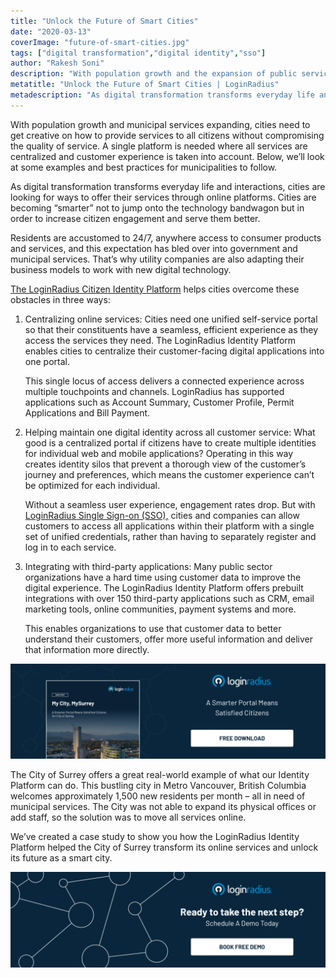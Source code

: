 ```yaml
---
title: "Unlock the Future of Smart Cities"
date: "2020-03-13"
coverImage: "future-of-smart-cities.jpg"
tags: ["digital transformation","digital identity","sso"]
author: "Rakesh Soni"
description: "With population growth and the expansion of public services, cities need to be innovative about how to provide services to all people without compromising service quality. There is a need for a single platform where all facilities are centralised and customer experience is considered. Below, for municipalities to follow, we'll look at some examples and best practises."
metatitle: "Unlock the Future of Smart Cities | LoginRadius"
metadescription: "As digital transformation transforms everyday life and interactions, cities are looking for ways to offer their services through online platforms. Know how."
---
```


With population growth and municipal services expanding, cities need to get creative on how to provide services to all citizens without compromising the quality of service. A single platform is needed where all services are centralized and customer experience is taken into account. Below, we’ll look at some examples and best practices for municipalities to follow. 

As digital transformation transforms everyday life and interactions, cities are looking for ways to offer their services through online platforms. Cities are becoming “smarter” not to jump onto the technology bandwagon but in order to increase citizen engagement and serve them better. 

Residents are accustomed to 24/7, anywhere access to consumer products and services, and this expectation has bled over into government and municipal services. That’s why utility companies are also adapting their business models to work with new digital technology.

[The LoginRadius Citizen Identity Platform](https://www.loginradius.com/registration-and-authentication/) helps cities overcome these obstacles in three ways: 

1. Centralizing online services: Cities need one unified self-service portal so that their constituents have a seamless, efficient experience as they access the services they need. The LoginRadius Identity Platform enables cities to centralize their customer-facing digital applications into one portal.  
      
    This single locus of access delivers a connected experience across multiple touchpoints and channels. LoginRadius has supported applications such as Account Summary, Customer Profile, Permit Applications and Bill Payment.   
    
2. Helping maintain one digital identity across all customer service: What good is a centralized portal if citizens have to create multiple identities for individual web and mobile applications? Operating in this way creates identity silos that prevent a thorough view of the customer’s journey and preferences, which means the customer experience can’t be optimized for each individual.  
      
    Without a seamless user experience, engagement rates drop. But with [LoginRadius Single Sign-on (SSO),](https://www.loginradius.com/single-sign-on/) cities and companies can allow customers to access all applications within their platform with a single set of unified credentials, rather than having to separately register and log in to each service.   
    
3. Integrating with third-party applications: Many public sector organizations have a hard time using customer data to improve the digital experience. The LoginRadius Identity Platform offers prebuilt integrations with over 150 third-party applications such as CRM, email marketing tools, online communities, payment systems and more.  
      
    This enables organizations to use that customer data to better understand their customers, offer more useful information and deliver that information more directly.

[![](CS-My-City-MySurrey-1024x310.png)](https://www.loginradius.com/resource/surrey-case-study)

The City of Surrey offers a great real-world example of what our Identity Platform can do. This bustling city in Metro Vancouver, British Columbia welcomes approximately 1,500 new residents per month – all in need of municipal services. The City was not able to expand its physical offices or add staff, so the solution was to move all services online.

We’ve created a case study to show you how the LoginRadius Identity Platform helped the City of Surrey transform its online services and unlock its future as a smart city.

[![Book-a-demo-loginradius](Book-a-demo-1024x310.png)](https://www.loginradius.com/contact-us?utm_source=blog&utm_medium=web&utm_campaign=unlock-the-future-of-smart-cities)
